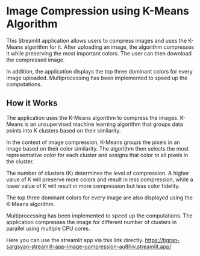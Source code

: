 # Image Compression using K-Means Algorithm

This Streamlit application allows users to compress images and uses the K-Means algorithm for it. After uploading an image, the algorithm compresses it while preserving the most important colors. The user can then download the compressed image.

In addition, the application displays the top three dominant colors for every image uploaded. Multiprocessing has been implemented to speed up the computations.

## How it Works
The application uses the K-Means algorithm to compress the images. K-Means is an unsupervised machine learning algorithm that groups data points into K clusters based on their similarity.

In the context of image compression, K-Means groups the pixels in an image based on their color similarity. The algorithm then selects the most representative color for each cluster and assigns that color to all pixels in the cluster.

The number of clusters (K) determines the level of compression. A higher value of K will preserve more colors and result in less compression, while a lower value of K will result in more compression but less color fidelity.

The top three dominant colors for every image are also displayed using the K-Means algorithm.

Multiprocessing has been implemented to speed up the computations. The application compresses the image for different number of clusters in parallel using multiple CPU cores.


Here you can use the streamlit app via this link directly.
https://tigran-sargsyan-streamlit-app-image-compression-au8hiv.streamlit.app/
